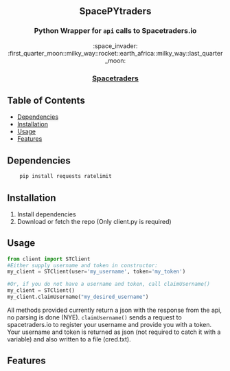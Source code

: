 <h2 align="center"> SpacePYtraders </h2>
<h3 align="center"><strong>Python Wrapper for <code>api</code> calls to Spacetraders.io</strong></h3>

<div align="center">
	:space_invader:
</div>
<div align="center">
	:first_quarter_moon::milky_way::rocket::earth_africa::milky_way::last_quarter_moon:
</div>
<div align="center">
	<h3>
		<a href="https://spacetraders.io/">
			Spacetraders
		</a>
	</h3>
</div>


## Table of Contents
- [Dependencies](#Dependencies)
- [Installation](#Installation)
- [Usage](#Usage)
- [Features](#Features)


## Dependencies
```sh
	pip install requests ratelimit
```

## Installation
1. Install dependencies
2. Download or fetch the repo (Only client.py is required)

## Usage
```py
from client import STClient
#Either supply username and token in constructor:
my_client = STClient(user='my_username', token='my_token')

#Or, if you do not have a username and token, call claimUsername()
my_client = STClient()
my_client.claimUsername("my_desired_username")

```
All methods provided currently return a json with the response from the api, no parsing is done (NYE).
<code>claimUsername()</code> sends a request to spacetraders.io to register your username and provide you with a token. Your username and token is returned as json (not required to catch it with a variable) and also written to a file (cred.txt).
## Features


